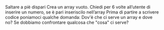 Saltare a piè dispari
Crea un array vuoto. Chiedi per 6 volte all’utente di inserire un numero, se è pari inseriscilo nell’array
Prima di partire a scrivere codice poniamoci qualche domanda:
Dov'è che ci serve un array e dove no?
Se dobbiamo confrontare qualcosa che "cosa" ci serve?
